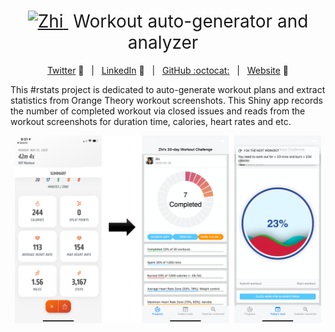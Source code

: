 <h1 style="font-weight:normal" align="center">
  <a href="https://zhiyang.netlify.com/">
    <img src=https://zhiyang.netlify.com/img/zhi.png alt="Zhi" width=27>
  </a>
  &nbsp;Workout auto-generator and analyzer &nbsp;
</h1>

<div align="center">

[Twitter][Twitter] :speech_balloon:&nbsp;&nbsp;&nbsp;|&nbsp;&nbsp;&nbsp;[LinkedIn][LinkedIn] :necktie:&nbsp;&nbsp;&nbsp;|&nbsp;&nbsp;&nbsp;[GitHub :octocat:][GitHub]&nbsp;&nbsp;&nbsp;|&nbsp;&nbsp;&nbsp;[Website][Website] :link:

</div>


This #rstats project is dedicated to auto-generate workout plans and extract statistics from Orange Theory workout screenshots. This Shiny app records the number of completed workout via closed issues and reads from the workout screenshots for duration time, calories, heart rates and etc.   


<p align="center">
  <img src="www/screenshot.png" height="300">
</p>


<!--
Quick Link 
-->

[Twitter]:https://twitter.com/zhiiiyang
[LinkedIn]:https://www.linkedin.com/in/zhiiiyang/
[GitHub]:https://github.com/zhiiiyang
[Website]:https://zhiyang.netlify.com/


